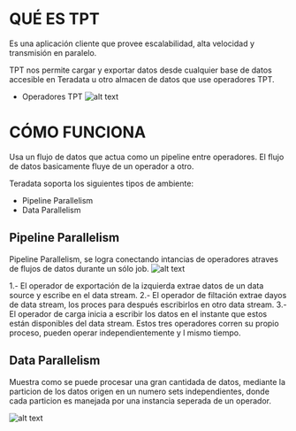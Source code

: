 # QUÉ  ES TPT
Es una aplicación cliente que  provee escalabilidad, alta velocidad y transmisión en paralelo.

TPT nos permite cargar y exportar datos desde cualquier base de datos  accesible en Teradata u otro almacen de datos que use operadores TPT.

* Operadores TPT
![alt text](https://github.com/CarlosEspondaNieto/Buscando-el-Oasis-2-sprint-/operadoresTPT.png)


# CÓMO FUNCIONA
Usa un flujo de datos que actua como un pipeline entre operadores. El flujo de datos basicamente fluye de un operador a otro.

Teradata soporta los siguientes tipos de ambiente:
* Pipeline Parallelism
* Data Parallelism

## Pipeline Parallelism
Pipeline Parallelism, se logra conectando intancias de operadores atraves de flujos de datos durante un sólo job.
![alt text](https://github.com/CarlosEspondaNieto/Buscando-el-Oasis-2-sprint-/piplineP.png)

1.- El  operador de exportación de la izquierda extrae datos de un data source y escribe en el data stream.
2.- El operador de filtación extrae dayos de data stream, los proces para después escribirlos en otro data stream.
3.- El operador de carga  inicia a escribir los datos en el instante que estos están disponibles del data stream.
Estos tres operadores corren su propio proceso, pueden operar independientemente y l mismo tiempo.


## Data Parallelism
Muestra como se puede procesar una gran cantidada de datos, mediante la particion de los datos origen en un numero sets independientes, donde cada particion  es manejada por una instancia seperada de un operador.

![alt text](https://github.com/CarlosEspondaNieto/Buscando-el-Oasis-2-sprint-/dataP.png)

